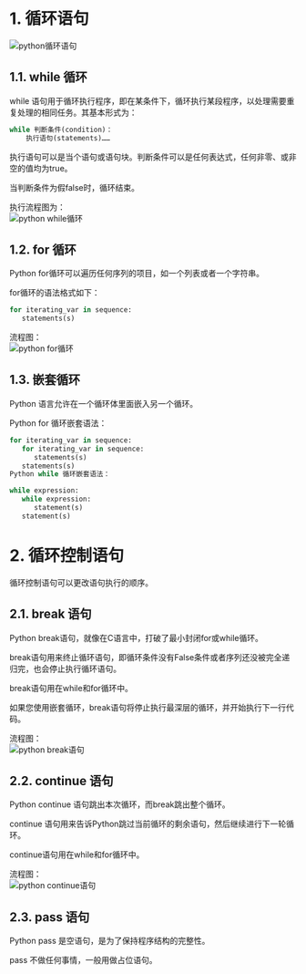 # 1. 循环语句
![python循环语句](https://www.runoob.com/wp-content/uploads/2015/12/loop.png)

## 1.1. while 循环
while 语句用于循环执行程序，即在某条件下，循环执行某段程序，以处理需要重复处理的相同任务。其基本形式为：
```python
while 判断条件(condition)：
    执行语句(statements)……
```
执行语句可以是当个语句或语句块。判断条件可以是任何表达式，任何非零、或非空的值均为true。

当判断条件为假false时，循环结束。

执行流程图为：    
![python while循环](https://www.runoob.com/wp-content/uploads/2013/11/886A6E10-58F1-4A9B-8640-02DBEFF0EF9A.jpg)

## 1.2. for 循环
Python for循环可以遍历任何序列的项目，如一个列表或者一个字符串。

for循环的语法格式如下：
```python
for iterating_var in sequence:
   statements(s)
```

流程图：    
![python for循环](https://www.runoob.com/wp-content/uploads/2013/11/A71EC47E-BC53-4923-8F88-B027937EE2FF.jpg)

## 1.3. 嵌套循环
Python 语言允许在一个循环体里面嵌入另一个循环。

Python for 循环嵌套语法：
```python
for iterating_var in sequence:
   for iterating_var in sequence:
      statements(s)
   statements(s)
Python while 循环嵌套语法：
```
```python
while expression:
   while expression:
      statement(s)
   statement(s)
```

# 2. 循环控制语句
循环控制语句可以更改语句执行的顺序。

## 2.1. break 语句
Python break语句，就像在C语言中，打破了最小封闭for或while循环。

break语句用来终止循环语句，即循环条件没有False条件或者序列还没被完全递归完，也会停止执行循环语句。

break语句用在while和for循环中。

如果您使用嵌套循环，break语句将停止执行最深层的循环，并开始执行下一行代码。

流程图：    
![python break语句](https://www.runoob.com/wp-content/uploads/2014/09/E5A591EF-6515-4BCB-AEAA-A97ABEFC5D7D.jpg)

## 2.2. continue 语句
Python continue 语句跳出本次循环，而break跳出整个循环。

continue 语句用来告诉Python跳过当前循环的剩余语句，然后继续进行下一轮循环。

continue语句用在while和for循环中。

流程图：    
![python continue语句](https://www.runoob.com/wp-content/uploads/2014/09/8962A4F1-B78C-4877-B328-903366EA1470.jpg)

## 2.3. pass 语句
Python pass 是空语句，是为了保持程序结构的完整性。

pass 不做任何事情，一般用做占位语句。